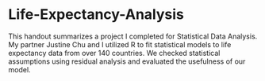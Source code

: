 # Life-Expectancy-Analysis
This handout summarizes a project I completed for Statistical Data Analysis. My partner Justine Chu and I utilized R to fit statistical models to life expectancy data from over 140 countries. We checked statistical assumptions using residual analysis and evaluated the usefulness of our model.
